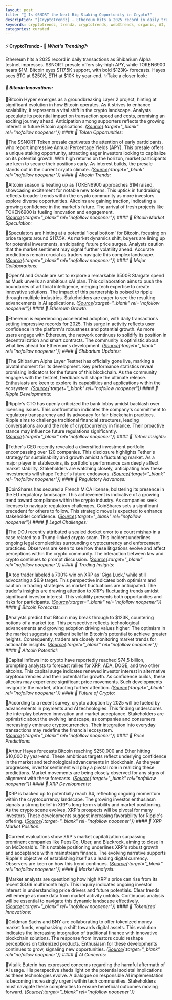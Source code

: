 ```yaml
---
layout: post
title: "🌇 Is $SNORT the Next Big Staking Opportunity in Crypto?"
description: "[CryptoTrendz] - Ethereum hits a 2025 record in daily transactions as Shibarium Alpha testnet impresses. $SNORT presale offers sky-high APY, while TOKEN6900 nears $1M. Bitcoin eyes $117.5K support, with bold $123K+ forecasts. Hayes sees BTC at $250K, ETH at $10K by year-end."
keywords: cryptotrendz, trendz, cryptotrends, web3trends, organic, AI, Token, DOGE, Bitcoin, market, CTO, CEO, Musk, BTC, Altcoins, Crypto, XRP, Bank
categories: curated
---
```


#### ⚡ CryptoTrendz - 📌 *What's Trending?:*

Ethereum hits a 2025 record in daily transactions as Shibarium Alpha testnet impresses. $SNORT presale offers sky-high APY, while TOKEN6900 nears $1M. Bitcoin eyes $117.5K support, with bold $123K+ forecasts. Hayes sees BTC at $250K, ETH at $10K by year-end. ✨Take a closer look:


#### *🔖  Bitcoin Innovations:*  

🔹Bitcoin Hyper emerges as a groundbreaking Layer 2 project, hinting at significant evolution in how Bitcoin operates. As it strives to enhance scalability, it represents a vital shift in the crypto landscape. Analysts speculate its potential impact on transaction speed and costs, promising an exciting journey ahead. Anticipation among supporters reflects the growing interest in future Bitcoin applications. *([Source](https://s.avyag.com/e7vm){:target="_blank" rel="nofollow noopener"})* #### *🔖  Token Opportunities:*  

🔹The $SNORT Token presale captivates the attention of early participants, who report impressive Annual Percentage Yields (APY). This presale offers a unique staking opportunity, attracting eager investors looking to capitalize on its potential growth. With high returns on the horizon, market participants are keen to secure their positions early. As interest builds, the presale stands out in the current crypto climate. *([Source](https://s.avyag.com/kz1u){:target="_blank" rel="nofollow noopener"})* #### *🔖  Altcoin Trends:*  

🔹Altcoin season is heating up as TOKEN6900 approaches $1M raised, showcasing excitement for notable new tokens. This uptick in fundraising reflects broader trends within the crypto community as more investors explore diverse opportunities. Altcoins are gaining traction, indicating a growing confidence in the market's future. The arrival of fresh projects like TOKEN6900 is fueling innovation and engagement. *([Source](https://s.avyag.com/bupg){:target="_blank" rel="nofollow noopener"})* #### *🔖  Bitcoin Market Speculation:*  

🔹Speculators are hinting at a potential 'local bottom' for Bitcoin, focusing on price targets around $117.5K. As market dynamics shift, buyers are lining up for potential investments, anticipating future price surges. Analysts caution that the market sentiment may signal further volatility ahead. Accurate predictions remain crucial as traders navigate this complex landscape. *([Source](https://s.avyag.com/3jo4){:target="_blank" rel="nofollow noopener"})* #### *🔖  Major Collaborations:*  

🔹OpenAI and Oracle are set to explore a remarkable $500B Stargate spend as Musk unveils an ambitious xAI plan. This collaboration aims to push the boundaries of artificial intelligence, merging tech expertise to create innovative solutions. The impact of this partnership is poised to ripple through multiple industries. Stakeholders are eager to see the resulting advancements in AI applications. *([Source](https://s.avyag.com/5bq2){:target="_blank" rel="nofollow noopener"})* #### *🔖  Ethereum Growth:*  

🔹Ethereum is experiencing accelerated adoption, with daily transactions setting impressive records for 2025. This surge in activity reflects user confidence in the platform's robustness and potential growth. As more users engage with Ethereum, the network continues to solidify its position in decentralization and smart contracts. The community is optimistic about what lies ahead for Ethereum's development. *([Source](https://s.avyag.com/eequ){:target="_blank" rel="nofollow noopener"})* #### *🔖  Shibarium Updates:*  

🔹The Shibarium Alpha Layer Testnet has officially gone live, marking a pivotal moment for its development. Key performance statistics reveal promising indicators for the future of this blockchain. As the community engages with the testnet, feedback will shape the ultimate release. Enthusiasts are keen to explore its capabilities and applications within the ecosystem. *([Source](https://s.avyag.com/6d3n){:target="_blank" rel="nofollow noopener"})* #### *🔖  Ripple Developments:*  

🔹Ripple's CTO has openly criticized the bank lobby amidst backlash over licensing issues. This confrontation indicates the company's commitment to regulatory transparency and its advocacy for fair blockchain practices. Ripple aims to challenge traditional financial structures, leading conversations around the role of cryptocurrency in finance. Their proactive stance may influence future regulations significantly. *([Source](https://s.avyag.com/tem7){:target="_blank" rel="nofollow noopener"})* #### *🔖  Tether Insights:*  

🔹Tether's CEO recently revealed a diversified investment portfolio encompassing over 120 companies. This disclosure highlights Tether's strategy for sustainability and growth amidst a fluctuating market. As a major player in stablecoins, its portfolio's performance can deeply affect market stability. Stakeholders are watching closely, anticipating how these investments will shape Tether's future endeavors. *([Source](https://s.avyag.com/u1aa){:target="_blank" rel="nofollow noopener"})* #### *🔖  Regulatory Advances:*  

🔹CoinShares has secured a French MiCA license, bolstering its presence in the EU regulatory landscape. This achievement is indicative of a growing trend toward compliance within the crypto industry. As companies seek licenses to navigate regulatory challenges, CoinShares sets a significant precedent for others to follow. This strategic move is expected to enhance stakeholder confidence. *([Source](https://s.avyag.com/0zzu){:target="_blank" rel="nofollow noopener"})* #### *🔖  Legal Challenges:*  

🔹The DOJ recently attributed a sealed docket error to a court mishap in a case related to a Trump-linked crypto scam. This incident underlines ongoing legal complexities surrounding cryptocurrency and enforcement practices. Observers are keen to see how these litigations evolve and affect perceptions within the crypto community. The interaction between law and crypto continues to prompt discussion. *([Source](https://s.avyag.com/s3yv){:target="_blank" rel="nofollow noopener"})* #### *🔖  Trading Insights:*  

🔹A top trader labeled a 700% win on XRP as 'Giga Luck,' while still advocating a $6.9 target. This perspective indicates both optimism and caution in trading strategies as market fluctuations are anticipated. The trader's insights are drawing attention to XRP's fluctuating trends amidst significant investor interest. This volatility presents both opportunities and risks for participants. *([Source](https://s.avyag.com/ineq){:target="_blank" rel="nofollow noopener"})* #### *🔖  Bitcoin Forecasts:*  

🔹Analysts predict that Bitcoin may break through to $123K, countering notions of a market top. This perspective reflects technological advancements and growing adoption driving values higher. The optimism in the market suggests a resilient belief in Bitcoin's potential to achieve greater heights. Consequently, traders are closely monitoring market trends for actionable insights. *([Source](https://s.avyag.com/ud40){:target="_blank" rel="nofollow noopener"})* #### *🔖  Altcoin Potential:*  

🔹Capital inflows into crypto have reportedly reached $74.5 billion, prompting analysts to forecast rallies for XRP, ADA, DOGE, and two other altcoins. This capital surge indicates renewed investor interest in alternative cryptocurrencies and their potential for growth. As confidence builds, these altcoins may experience significant price movements. Such developments invigorate the market, attracting further attention. *([Source](https://s.avyag.com/c7z8){:target="_blank" rel="nofollow noopener"})* #### *🔖  Future of Crypto:*  

🔹According to a recent survey, crypto adoption by 2025 will be fueled by advancements in payments and AI technologies. This finding underscores the interplay between innovation and market acceptance. Stakeholders are optimistic about the evolving landscape, as companies and consumers increasingly embrace cryptocurrencies. Their integration into everyday transactions may redefine the financial ecosystem. *([Source](https://s.avyag.com/ag1s){:target="_blank" rel="nofollow noopener"})* #### *🔖  Price Predictions:*  

🔹Arthur Hayes forecasts Bitcoin reaching $250,000 and Ether hitting $10,000 by year-end. These ambitious targets reflect underlying confidence in the market and technological advancements in blockchain. As the year progresses, investor sentiment will play a pivotal role in realizing these predictions. Market movements are being closely observed for any signs of alignment with these forecasts. *([Source](https://s.avyag.com/qbeb){:target="_blank" rel="nofollow noopener"})* #### *🔖  XRP Developments:*  

🔹XRP is backed up to potentially reach $4, reflecting ongoing momentum within the cryptocurrency landscape. The growing investor enthusiasm signals a strong belief in XRP's long-term viability and market positioning. As the crypto scene evolves, XRP's prospects will be pivotal for many investors. These developments suggest increasing favorability for Ripple's offering. *([Source](https://s.avyag.com/771b){:target="_blank" rel="nofollow noopener"})* #### *🔖  XRP Market Position:*  

🔹Current evaluations show XRP's market capitalization surpassing prominent companies like PepsiCo, Uber, and Blackrock, aiming to close in on McDonald's. This notable positioning underlines XRP's robust growth and acceptance within mainstream finance. The evolving narrative supports Ripple's objective of establishing itself as a leading digital currency. Observers are keen on how this trend continues. *([Source](https://s.avyag.com/zw41){:target="_blank" rel="nofollow noopener"})* #### *🔖  Market Analysis:*  

🔹Market analysts are questioning how high XRP's price can rise from its recent $3.66 multimonth high. This inquiry indicates ongoing investor interest in understanding price drivers and future potentials. Clear trends will emerge as more data from market activity unfolds. Continuous analysis will be essential to navigate this dynamic landscape effectively. *([Source](https://s.avyag.com/03e5){:target="_blank" rel="nofollow noopener"})* #### *🔖  Tokenized Innovations:*  

🔹Goldman Sachs and BNY are collaborating to offer tokenized money market funds, emphasizing a shift towards digital assets. This evolution indicates the increasing integration of traditional finance with innovative blockchain solutions. The response from investors could reshape perceptions on tokenized products. Enthusiasm for these developments continues to grow, signaling new opportunities. *([Source](https://s.avyag.com/oxwq){:target="_blank" rel="nofollow noopener"})* #### *🔖  AI Concerns:*  

🔹Vitalik Buterin has expressed concerns regarding the harmful aftermath of AI usage. His perspective sheds light on the potential societal implications as these technologies evolve. A dialogue on responsible AI implementation is becoming increasingly urgent within tech communities. Stakeholders must navigate these complexities to ensure beneficial outcomes moving forward. *([Source](https://s.avyag.com/zpyg){:target="_blank" rel="nofollow noopener"})*
